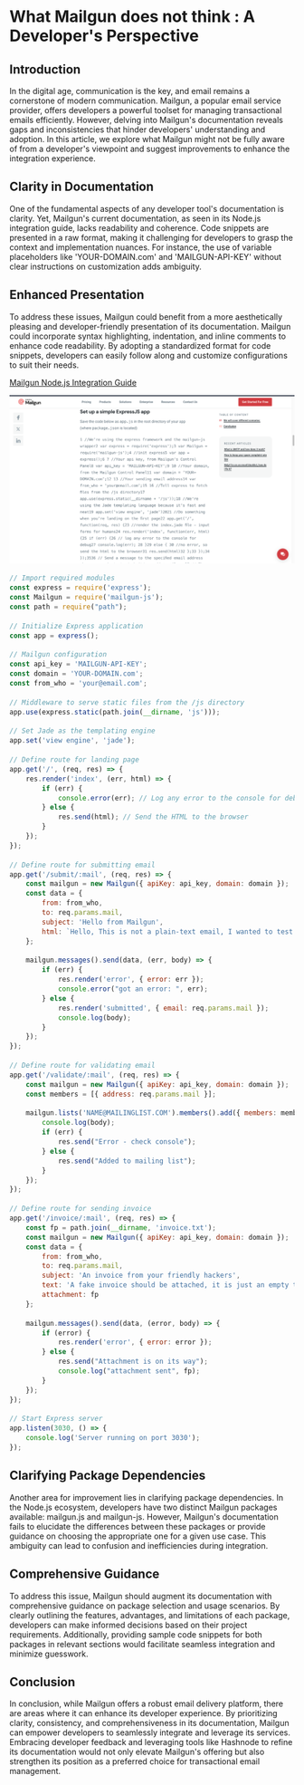 
# What Mailgun does not think : A Developer's Perspective

## Introduction
In the digital age, communication is the key, and email remains a cornerstone of modern communication. Mailgun, a popular email service provider, offers developers a powerful toolset for managing transactional emails efficiently. However, delving into Mailgun's documentation reveals gaps and inconsistencies that hinder developers' understanding and adoption. In this article, we explore what Mailgun might not be fully aware of from a developer's viewpoint and suggest improvements to enhance the integration experience.

## Clarity in Documentation
One of the fundamental aspects of any developer tool's documentation is clarity. Yet, Mailgun's current documentation, as seen in its Node.js integration guide, lacks readability and coherence. Code snippets are presented in a raw format, making it challenging for developers to grasp the context and implementation nuances. For instance, the use of variable placeholders like 'YOUR-DOMAIN.com' and 'MAILGUN-API-KEY' without clear instructions on customization adds ambiguity.

## Enhanced Presentation
To address these issues, Mailgun could benefit from a more aesthetically pleasing and developer-friendly presentation of its documentation. Mailgun could incorporate syntax highlighting, indentation, and inline comments to enhance code readability. By adopting a standardized format for code snippets, developers can easily follow along and customize configurations to suit their needs.

[Mailgun Node.js Integration Guide](https://www.mailgun.com/blog/email/how-to-send-transactional-email-in-a-nodejs-app-using-the-mailgun-api/)

![Rough-Code](./mailgun.png)

```javascript
// Import required modules
const express = require('express');
const Mailgun = require('mailgun-js');
const path = require("path");

// Initialize Express application
const app = express();

// Mailgun configuration
const api_key = 'MAILGUN-API-KEY';
const domain = 'YOUR-DOMAIN.com';
const from_who = 'your@email.com';

// Middleware to serve static files from the /js directory
app.use(express.static(path.join(__dirname, 'js')));

// Set Jade as the templating engine
app.set('view engine', 'jade');

// Define route for landing page
app.get('/', (req, res) => {
    res.render('index', (err, html) => {
        if (err) {
            console.error(err); // Log any error to the console for debugging
        } else {
            res.send(html); // Send the HTML to the browser
        }
    });
});

// Define route for submitting email
app.get('/submit/:mail', (req, res) => {
    const mailgun = new Mailgun({ apiKey: api_key, domain: domain });
    const data = {
        from: from_who,
        to: req.params.mail,
        subject: 'Hello from Mailgun',
        html: `Hello, This is not a plain-text email, I wanted to test some spicy Mailgun sauce in NodeJS! <a href="http://0.0.0.0:3030/validate?${req.params.mail}">Click here to add your email address to a mailing list</a>`
    };

    mailgun.messages().send(data, (err, body) => {
        if (err) {
            res.render('error', { error: err });
            console.error("got an error: ", err);
        } else {
            res.render('submitted', { email: req.params.mail });
            console.log(body);
        }
    });
});

// Define route for validating email
app.get('/validate/:mail', (req, res) => {
    const mailgun = new Mailgun({ apiKey: api_key, domain: domain });
    const members = [{ address: req.params.mail }];

    mailgun.lists('NAME@MAILINGLIST.COM').members().add({ members: members, subscribed: true }, (err, body) => {
        console.log(body);
        if (err) {
            res.send("Error - check console");
        } else {
            res.send("Added to mailing list");
        }
    });
});

// Define route for sending invoice
app.get('/invoice/:mail', (req, res) => {
    const fp = path.join(__dirname, 'invoice.txt');
    const mailgun = new Mailgun({ apiKey: api_key, domain: domain });
    const data = {
        from: from_who,
        to: req.params.mail,
        subject: 'An invoice from your friendly hackers',
        text: 'A fake invoice should be attached, it is just an empty text file after all',
        attachment: fp
    };

    mailgun.messages().send(data, (error, body) => {
        if (error) {
            res.render('error', { error: error });
        } else {
            res.send("Attachment is on its way");
            console.log("attachment sent", fp);
        }
    });
});

// Start Express server
app.listen(3030, () => {
    console.log('Server running on port 3030');
});

```
## Clarifying Package Dependencies
Another area for improvement lies in clarifying package dependencies. In the Node.js ecosystem, developers have two distinct Mailgun packages available: mailgun.js and mailgun-js. However, Mailgun's documentation fails to elucidate the differences between these packages or provide guidance on choosing the appropriate one for a given use case. This ambiguity can lead to confusion and inefficiencies during integration.

## Comprehensive Guidance
To address this issue, Mailgun should augment its documentation with comprehensive guidance on package selection and usage scenarios. By clearly outlining the features, advantages, and limitations of each package, developers can make informed decisions based on their project requirements. Additionally, providing sample code snippets for both packages in relevant sections would facilitate seamless integration and minimize guesswork.

## Conclusion
In conclusion, while Mailgun offers a robust email delivery platform, there are areas where it can enhance its developer experience. By prioritizing clarity, consistency, and comprehensiveness in its documentation, Mailgun can empower developers to seamlessly integrate and leverage its services. Embracing developer feedback and leveraging tools like Hashnode to refine its documentation would not only elevate Mailgun's offering but also strengthen its position as a preferred choice for transactional email management.

